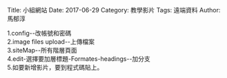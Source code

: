 Title: 小組網站
Date: 2017-06-29
Category: 教學影片
Tags: 遠端資料
Author: 馬郁淳

 
1.config--改帳號和密碼
<br/>
2.image files upload--上傳檔案
<br/>
3.siteMap--所有階層頁面
<br/>
4.edit-選擇要加層標題-Formates-headings--加分支
<br/>
5.如要新增影片，要到程式碼貼上。